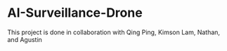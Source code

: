 # AI-Surveillance-Drone
This project is done in collaboration with Qing Ping, Kimson Lam, Nathan, and Agustin
